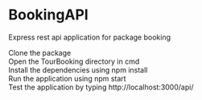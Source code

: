 # BookingAPI
Express rest api application for package booking

Clone the package\
Open the TourBooking directory in cmd\
Install the dependencies using npm install\
Run the application using npm start\
Test the application by typing http://localhost:3000/api/

